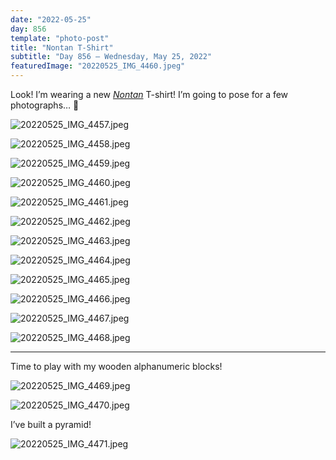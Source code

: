 ```yaml
---
date: "2022-05-25"
day: 856
template: "photo-post"
title: "Nontan T-Shirt"
subtitle: "Day 856 – Wednesday, May 25, 2022"
featuredImage: "20220525_IMG_4460.jpeg"
---
```


Look! I’m wearing a new _<a href="https://en.wikipedia.org/wiki/Nontan">Nontan</a>_ T-shirt! I’m going to pose for a few photographs… 📸

![20220525_IMG_4457.jpeg](20220525_IMG_4457.jpeg)

![20220525_IMG_4458.jpeg](20220525_IMG_4458.jpeg)

![20220525_IMG_4459.jpeg](20220525_IMG_4459.jpeg)

![20220525_IMG_4460.jpeg](20220525_IMG_4460.jpeg)

![20220525_IMG_4461.jpeg](20220525_IMG_4461.jpeg)

![20220525_IMG_4462.jpeg](20220525_IMG_4462.jpeg)

![20220525_IMG_4463.jpeg](20220525_IMG_4463.jpeg)

![20220525_IMG_4464.jpeg](20220525_IMG_4464.jpeg)

![20220525_IMG_4465.jpeg](20220525_IMG_4465.jpeg)

![20220525_IMG_4466.jpeg](20220525_IMG_4466.jpeg)

![20220525_IMG_4467.jpeg](20220525_IMG_4467.jpeg)

![20220525_IMG_4468.jpeg](20220525_IMG_4468.jpeg)

---

Time to play with my wooden alphanumeric blocks!

![20220525_IMG_4469.jpeg](20220525_IMG_4469.jpeg)

![20220525_IMG_4470.jpeg](20220525_IMG_4470.jpeg)

I’ve built a pyramid!

![20220525_IMG_4471.jpeg](20220525_IMG_4471.jpeg)
